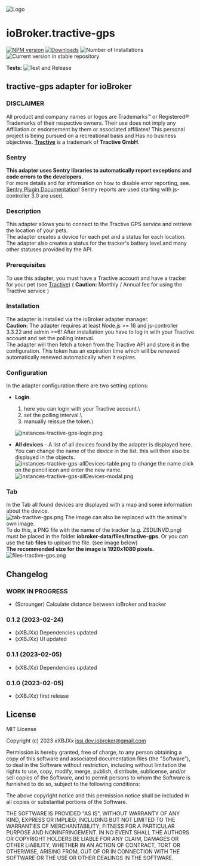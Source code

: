 ![Logo](admin/tractive-gps.png)
# ioBroker.tractive-gps

[![NPM version](https://img.shields.io/npm/v/iobroker.tractive-gps.svg)](https://www.npmjs.com/package/iobroker.tractive-gps)
[![Downloads](https://img.shields.io/npm/dm/iobroker.tractive-gps.svg)](https://www.npmjs.com/package/iobroker.tractive-gps)
![Number of Installations](https://iobroker.live/badges/tractive-gps-installed.svg)
![Current version in stable repository](https://iobroker.live/badges/tractive-gps-stable.svg)

**Tests:** ![Test and Release](https://github.com/xXBJXx/ioBroker.tractive-gps/workflows/Test%20and%20Release/badge.svg)

## tractive-gps adapter for ioBroker

### DISCLAIMER

All product and company names or logos are Trademarks™ or Registered® Trademarks of their respective owners. Their use does not imply any
Affiliation or endorsement by them or associated affiliates! This personal project is being pursued on a recreational basis and
Has no business objectives. **[Tractive](https://tractive.com/de/)** is a trademark of **Tractive GmbH**.

### Sentry
**This adapter uses Sentry libraries to automatically report exceptions and code errors to the developers.**\
For more details and for information on how to disable error reporting, see.
[Sentry Plugin Documentation](https://github.com/ioBroker/plugin-sentry#plugin-sentry)! Sentry reports are used starting with js-controller 3.0
are used.

### Description
This adapter allows you to connect to the Tractive GPS service and retrieve the location of your pets.\
The adapter creates a device for each pet and a status for each location.\
The adapter also creates a status for the tracker's battery level and many other statuses provided by the API.

### Prerequisites
To use this adapter, you must have a Tractive account and have a tracker for your pet (see
[Tractive](https://tractive.com/de/)) ( **Caution:** Monthly / Annual fee for using the Tractive service )

### Installation
The adapter is installed via the ioBroker adapter manager.\
**Caution:** The adapter requires at least Node.js >= 16 and js-controller 3.3.22 and admin >=6!
After installation you have to log in with your Tractive account and set the polling interval.\
The adapter will then fetch a token from the Tractive API and store it in the configuration. This token has an expiration time which will be renewed automatically
renewed automatically when it expires.

### Configuration
In the adapter configuration there are two setting options:
* **Login**.
  1. here you can login with your Tractive account.\
  2. set the polling interval.\
  3. manually reissue the token.\

  ![instances-tractive-gps-login.png](admin%2Fimages%2Finstances-tractive-gps-login.png)

* **All devices** - A list of all devices found by the adapter is displayed here. You can change the name of the device in the list.
  this will then also be displayed in the objects.\
  ![instances-tractive-gps-allDevices-table.png](admin%2Fimages%2Finstances-tractive-gps-allDevices-table.png)
  to change the name click on the pencil icon and enter the new name.
  ![instances-tractive-gps-allDevices-modal.png](admin%2Fimages%2Finstances-tractive-gps-allDevices-modal.png)

### Tab
In the Tab all found devices are displayed with a map and some information about the device.\
![tab-tractive-gps.png](admin%2Fimages%2Ftab-tractive-gps.png)
The image can also be replaced with the animal's own image.\
To do this, a PNG file with the name of the tracker (e.g. ZSDLINVD.png) must be placed in the folder **iobroker-data/files/tractive-gps**.
Or you can use the tab **files** to upload the file. (see image below)\
**The recommended size for the image is 1920x1080 pixels.**\
![files-tractive-gps.png](admin%2Fimages%2Ffiles-tractive-gps.png)




## Changelog
<!--
    Placeholder for the next version (at the beginning of the line):
    ### **WORK IN PROGRESS**
-->

### **WORK IN PROGRESS**
* (Scrounger) Calculate distance between ioBroker and tracker

### 0.1.2 (2023-02-24)
* (xXBJXx) Dependencies updated
* (xXBJXx) UI updated

### 0.1.1 (2023-02-05)
* (xXBJXx) Dependencies updated

### 0.1.0 (2023-02-05)
* (xXBJXx) first release

## License
MIT License

Copyright (c) 2023 xXBJXx <issi.dev.iobroker@gmail.com>

Permission is hereby granted, free of charge, to any person obtaining a copy
of this software and associated documentation files (the "Software"), to deal
in the Software without restriction, including without limitation the rights
to use, copy, modify, merge, publish, distribute, sublicense, and/or sell
copies of the Software, and to permit persons to whom the Software is
furnished to do so, subject to the following conditions:

The above copyright notice and this permission notice shall be included in all
copies or substantial portions of the Software.

THE SOFTWARE IS PROVIDED "AS IS", WITHOUT WARRANTY OF ANY KIND, EXPRESS OR
IMPLIED, INCLUDING BUT NOT LIMITED TO THE WARRANTIES OF MERCHANTABILITY,
FITNESS FOR A PARTICULAR PURPOSE AND NONINFRINGEMENT. IN NO EVENT SHALL THE
AUTHORS OR COPYRIGHT HOLDERS BE LIABLE FOR ANY CLAIM, DAMAGES OR OTHER
LIABILITY, WHETHER IN AN ACTION OF CONTRACT, TORT OR OTHERWISE, ARISING FROM,
OUT OF OR IN CONNECTION WITH THE SOFTWARE OR THE USE OR OTHER DEALINGS IN THE
SOFTWARE.